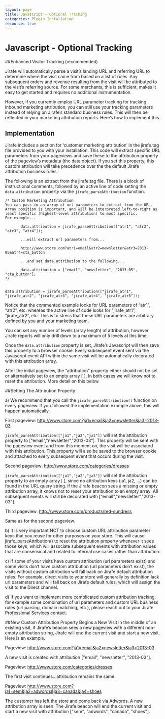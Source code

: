 ```yaml
---
layout: page
title: Javascript - Optional Tracking
categories: Plugin Installation
resource: true
---	
```


# Javascript - Optional Tracking

##Enhanced Visitor Tracking (recommended)

Jirafe will automatically parse a visit’s landing URL and referring URL to determine where the visit came from based on a list of rules. Any subsequent orders and revenue resulting from the visit will be attributed to the visit’s referring source. For some merchants, this is sufficient, makes it easy to get started and requires no additional instrumentation.

However, if you currently employ URL parameter tracking for tracking inbound marketing attribution, you can still use your tracking parameters instead of relying on Jirafe’s standard business rules. This will then be reflected in your marketing attribution reports. Here’s how to implement this.

## Implementation
Jirafe includes a section for ‘customer marketing attribution’ in the jirafe.tag file provided to you with your installation. This code will extract specific URL parameters from your pageviews and save these to the attribution property of the pageview’s metadata (the data object). If you set this property, this custom attribution will take precedence over the the default Jirafe attribution business rules. 

The following is an extract from the jirafe.tag file. There is a block of instructional comments, followed by an active line of code setting the `data.attribution` property via the `jirafe_parseAttribution` function.


```
/* Custom Marketing Attribution
You can pass in an array of url parameters to extract from the URL. Array position is important, and will be interpreted left-to-right as least specific (highest-level attribution) to most specific. 
For example...
       
       data.attribution = jirafe_parseAttribution(["atr1", "atr2", "atr3", "atr4"]);       

       ...will extract url parameters from...

       http://www.store.com?atr1=email&atr2=newsletter&atr3=2013-05&atr4=cta_button

       ...and set data.attribution to the following...

       data.attribution = ["email", "newsletter", "2013-05", "cta_button"];
*/


data.attribution = jirafe_parseAttribution(["jirafe_atr1", "jirafe_atr2", "jirafe_atr3", "jirafe_atr4", "jirafe_atr5"]);
```
Notice that the commented example looks for URL parameters of “atr1”, “atr2”, etc. whereas the active line of code looks for “jirafe_atr1”, “jirafe_atr2”, etc. This is to stress that these URL parameters are arbitrary defined by you and your marketing team.

You can set any number of levels (array length) of attribution, however Jirafe reports will only drill down to a maximum of 5 levels at this time.

Once the `data.attribution` property is set, Jirafe’s Javascript will then save this property to a browser cookie. Every subsequent event sent via the Javascript event API within the same visit will be automatically decorated with this attribution array.

After the initial pageview, the “attribution” property either should not be set or alternatively set to an empty array [ ].  In both cases we will know not to reset the attribution. More detail on this below.

##Setting The Attribution Property

a) We recommend that you call the `jirafe_parseAttribution()` function on every pageview. If you followed the implementation example above, this will happen automatically.

First pageview: <http://www.store.com?ja1=email&ja2=newsletter&ja3=2013-03>

`jirafe_parseAttribution(["ja1","ja2","ja3"])` will set the attribution property to ["email","newsletter","2013-03"]. This property will be sent with the pageview event and from this moment on, the visit will be associated with this attribution. This property will also be saved to the browser cookie and attached to every subsequent event that occurs during the visit.

Second pageview: <http://www.store.com/categories/dresses>

`jirafe_parseAttribution(["ja1","ja2","ja3"])` will set the attribution property to an empty array [ ], since no attribution keys (ja1, ja2, ...) can be found in the URL query string. If the Jirafe beacon sees a missing or empty attribution array, it knows not to reset your attribution to an empty array. All subsequent events will still be decorated with ["email","newsletter","2013-03"].

Third pageview: <http://www.store.com/products/red-sundress>

Same as for the second pageview.

b) It is very important NOT to choose custom URL attribution parameter keys that you reuse for other purposes on your store. This will cause jirafe_parseAttribution() to reset the attribution property whenever it sees those keys, which will associate subsequent events with attribution values that are nonsensical and related to internal use cases rather than attribution.

c) If some of your visits have custom attribution (url parameters exist) and some visits don’t have custom attribution (url parameters don’t exist), the visits without custom attribution will fall back on Jirafe default attribution rules. For example, direct visits to your store will generally by definition lack url parameters and will fall back on Jirafe default rules, which will assign the visit to the Direct channel.

d) If you want to implement more complicated custom attribution tracking, for example some combination of url parameters and custom URL business rules (url parsing, domain matching, etc.), please reach out to your Jirafe Professional Services contact.

##New Custom Attribution Property Begins a New Visit
In the middle of an existing visit, if Jirafe’s beacon sees a new pageview with a different non-empty attribution string, Jirafe will end the current visit and start a new visit. Here is an example.

Pageview: <http://www.store.com?ja1=email&ja2=newsletter&ja3=2013-03>

A new visit is created with attribution ["email", "newsletter", "2013-03"].

Pageview: <http://www.store.com/categories/dresses>

The first visit continues...attribution remains the same.

Pageview: <http://www.store.com?ja1=sem&ja2=adwords&ja3=canada&ja4=shoes>

The customer has left the store and come back via Adwords. A new attribution array is seen. The Jirafe beacon will end the current visit and start a new visit with attribution ["sem", "adwords", "canada", "shoes"].
